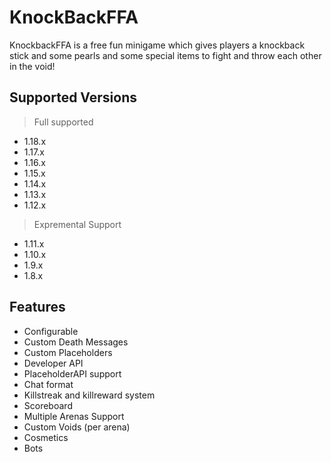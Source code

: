 # KnockBackFFA
KnockbackFFA is a free fun minigame which gives players a knockback stick and some pearls and some special items to fight and throw each other in the void!

## Supported Versions

> Full supported

- 1.18.x
- 1.17.x
- 1.16.x
- 1.15.x
- 1.14.x
- 1.13.x
- 1.12.x

> Expremental Support
- 1.11.x
- 1.10.x
- 1.9.x
- 1.8.x


## Features

 - Configurable
 - Custom Death Messages
 - Custom Placeholders
 - Developer API
 - PlaceholderAPI support
 - Chat format
 - Killstreak and killreward system
 - Scoreboard
 - Multiple Arenas Support
 - Custom Voids (per arena)
 - Cosmetics
 - Bots
